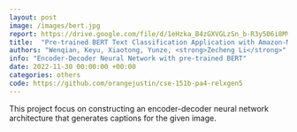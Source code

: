 ```yaml
---
layout: post
image: /images/bert.jpg
report: https://drive.google.com/file/d/1eHzka_B4zGXVGLzSn_b-R3y506i8MVqy/view?usp=sharing
title:  "Pre-trained BERT Text Classification Application with Amazon-Massive-Intent Dataset"
authors: "Wenqian, Keyu, Xiaotong, Yunze, <strong>Zecheng Li</strong>"
info: "Encoder-Decoder Neural Network with pre-trained BERT"
date: 2022-11-30 00:00:00 +00:00
categories: others
code: https://github.com/orangejustin/cse-151b-pa4-relxgen5
---
```

This project focus on constructing an encoder-decoder neural network architecture
that generates captions for the given image.